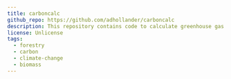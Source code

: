 ```yaml
---
title: carboncalc
github_repo: https://github.com/adhollander/carboncalc
description: This repository contains code to calculate greenhouse gas and emissions benefits of individual urban trees given data on parameters such as tree species, geographic region, tree diameter, and tree height.
license: Unlicense
tags:
  - forestry
  - carbon
  - climate-change
  - biomass
---
```

